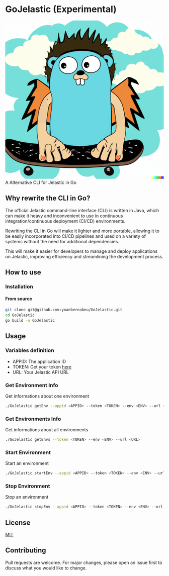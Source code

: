 # GoJelastic (Experimental)

![GoJelastic Logo](GoJelastic.png)
A Alternative CLI for Jelastic in Go

## Why rewrite the CLI in Go?

The official Jelastic command-line interface (CLI) is written in Java, which can make it heavy and inconvenient to use in continuous integration/continuous deployment (CI/CD) environments.

Rewriting the CLI in Go will make it lighter and more portable, allowing it to be easily incorporated into CI/CD pipelines and used on a variety of systems without the need for additional dependencies.

This will make it easier for developers to manage and deploy applications on Jelastic, improving efficiency and streamlining the development process.

## How to use

### Installation

#### From source

```bash
git clone git@github.com:yoanbernabeu/GoJelastic.git
cd GoJelastic
go build -o GoJelastic
```

## Usage

### Variables definition

* APPID: The application ID
* TOKEN: Get your token [here](https://www.virtuozzo.com/application-platform-ops-docs/platform-access-token/)
* URL: Your Jelastic API URL

### Get Environment Info

Get informations about one environment

```bash
./GoJelastic getEnv --appid <APPID> --token <TOKEN> --env <ENV> --url <URL>
```

### Get Environments Info

Get informations about all environments

```bash
./GoJelastic getEnvs --token <TOKEN> --env <ENV> --url <URL>
```

### Start Environment

Start an environment

```bash
./GoJelastic startEnv --appid <APPID> --token <TOKEN> --env <ENV> --url <URL>
```

### Stop Environment

Stop an environment

```bash
./GoJelastic stopEnv --appid <APPID> --token <TOKEN> --env <ENV> --url <URL>
```

## License

[MIT](LICENSE)

## Contributing

Pull requests are welcome. For major changes, please open an issue first to discuss what you would like to change.